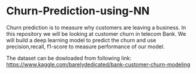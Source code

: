 # Churn-Prediction-using-NN

Churn prediction is to measure why customers are leaving a business. In this repository we will be looking at customer churn in telecom Bank. We will build a deep learning model to predict the churn and use precision,recall, f1-score to measure performance of our model.

The dataset can be dowloaded from following link: https://www.kaggle.com/barelydedicated/bank-customer-churn-modeling

